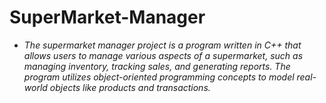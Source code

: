 # **SuperMarket-Manager**
* *The supermarket manager project is a program written in C++ that allows users to manage various aspects of a supermarket, such as managing inventory, tracking sales, and generating reports. The program utilizes object-oriented programming concepts to model real-world objects like products and transactions.*
